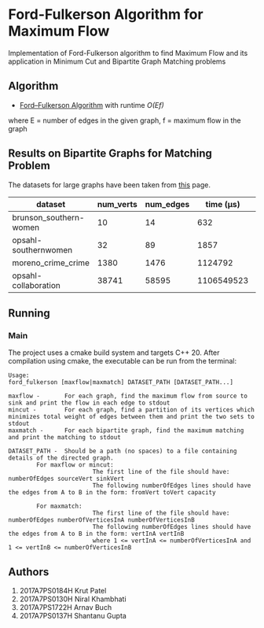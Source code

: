 # Ford-Fulkerson Algorithm for Maximum Flow

Implementation of Ford-Fulkerson algorithm to find Maximum Flow and its application in Minimum Cut and Bipartite Graph Matching problems

## Algorithm 

* [Ford–Fulkerson Algorithm](https://en.wikipedia.org/wiki/Ford%E2%80%93Fulkerson_algorithm) with runtime *O(Ef)*

where E = number of edges in the given graph, f = maximum flow in the graph

## Results on Bipartite Graphs for Matching Problem
The datasets for large graphs have been taken from [this](http://konect.uni-koblenz.de/networks/) page.

dataset|num_verts|num_edges|time (μs)|ans
-|-|-|-|-
brunson_southern-women|10|14|632|5
opsahl-southernwomen|32|89|1857|14
moreno_crime_crime|1380|1476|1124792|451
opsahl-collaboration|38741|58595|1106549523|12652

## Running
### Main
The project uses a cmake build system and targets C++ 20. After compilation using cmake, the executable can be run from the terminal:
```
Usage:
ford_fulkerson [maxflow|maxmatch] DATASET_PATH [DATASET_PATH...]

maxflow -       For each graph, find the maximum flow from source to sink and print the flow in each edge to stdout
mincut -        For each graph, find a partition of its vertices which minimizes total weight of edges between them and print the two sets to stdout
maxmatch -      For each bipartite graph, find the maximum matching and print the matching to stdout

DATASET_PATH -  Should be a path (no spaces) to a file containing details of the directed graph.
        For maxflow or mincut:
                        The first line of the file should have: numberOfEdges sourceVert sinkVert
                        The following numberOfEdges lines should have the edges from A to B in the form: fromVert toVert capacity

        For maxmatch:
                        The first line of the file should have: numberOfEdges numberOfVerticesInA numberOfVerticesInB
                        The following numberOfEdges lines should have the edges from A to B in the form: vertInA vertInB
                        where 1 <= vertInA <= numberOfVerticesInA and 1 <= vertInB <= numberOfVerticesInB
```

## Authors

1. 2017A7PS0184H Krut Patel
2. 2017A7PS0130H Niral Khambhati
3. 2017A7PS1722H Arnav Buch
4. 2017A7PS0137H Shantanu Gupta